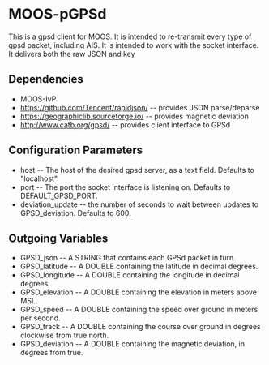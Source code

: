 # MOOS-pGPSd
This is a gpsd client for MOOS. It is intended to re-transmit every type of gpsd packet, including AIS. It is intended to work with the socket interface. It delivers both the raw JSON and key  

## Dependencies
* MOOS-IvP
* https://github.com/Tencent/rapidjson/ -- provides JSON parse/deparse
* https://geographiclib.sourceforge.io/ -- provides magnetic deviation
* http://www.catb.org/gpsd/ -- provides client interface to GPSd

## Configuration Parameters
* host -- The host of the desired gpsd server, as a text field. Defaults to "localhost". 
* port -- The port the socket interface is listening on. Defaults to DEFAULT_GPSD_PORT.
* deviation_update -- the number of seconds to wait between updates to GPSD_deviation. Defaults to 600.

## Outgoing Variables
* GPSD_json -- A STRING that contains each GPSd packet in turn.
* GPSD_latitude -- A DOUBLE containing the latitude in decimal degrees.
* GPSD_longitude -- A DOUBLE containing the longitude in decimal degrees.
* GPSD_elevation -- A DOUBLE containing the elevation in meters above MSL.
* GPSD_speed -- A DOUBLE containing the speed over ground in meters per second.
* GPSD_track -- A DOUBLE containing the course over ground in degrees clockwise from true north. 
* GPSD_deviation -- A DOUBLE containing the magnetic deviation, in degrees from true.
